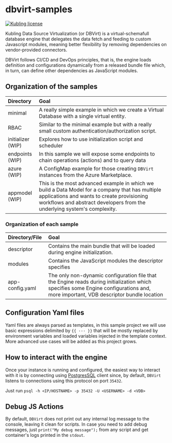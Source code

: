 # dbvirt-samples

[![Kubling license](https://img.shields.io/badge/license-Apache%202.0-blue.svg?style=flat-square)](LICENSE)

Kubling Data Source Virtualization (or DBVirt) is a virtual-schemafull database engine that delegates the data fetch and feeding to custom Javascript modules, meaning better flexibility by removing dependencies on vendor-provided connectors.

DBVirt follows CI/CD and DevOps principles, that is, the engine loads definition and configurations dynamically from a released bundle file which,
in turn, can define other dependencies as JavaScript modules.

## Organization of the samples
| Directory         | Goal                                                                                                                                                                                                                      |
|:------------------|:--------------------------------------------------------------------------------------------------------------------------------------------------------------------------------------------------------------------------|
| minimal           | A really simple example in which we create a Virtual Database with a single virtual entity.                                                                                                                               |
| RBAC              | Similar to the minimal example but with a really small custom authentication/authorization script.                                                                                                                        |
| initializer (WIP) | Explores how to use initialization script and scheduler                                                                                                                                                                   |
| endpoints (WIP)   | In this sample we will expose some endpoints to chain operations (actions) and to query data                                                                                                                              |
| azure (WIP)       | A ConfigMap example for those creating `DBVirt` instances from the Azure Marketplace.                                                                                                                                     |
| appmodel (WIP)    | This is the most advanced example in which we build a Data Model for a company that has multiple applications and wants to create provisioning workflows and abstract developers from the underlying system's complexity. |

### Organization of each sample
| Directory/File  | Goal                                                                                                                                                                                |
|:----------------|:------------------------------------------------------------------------------------------------------------------------------------------------------------------------------------|
| descriptor      | Contains the main bundle that will be loaded during engine initialization.                                                                                                          |
| modules         | Contains the JavaScript modules the descriptor specifies                                                                                                                            |
| app-config.yaml | The only non-dynamic configuration file that the Engine reads during initialization which specifies some Engine configurations and, more important, VDB descriptor bundle location  |

## Configuration Yaml files
Yaml files are always parsed as templates, in this sample project we will use basic expressions delimited by `{{ ··· }}` that will be mostly replaced by environment variables and loaded variables injected in the template context.
More advanced use cases will be added as this project grows.

## How to interact with the engine
Once your instance is running and configured, the easiest way to interact with it is by connecting using [PostgresSQL](https://www.postgresql.org/docs/current/protocol-message-formats.html)
client since, by default, `DBVirt` listens to connections using this protocol on port `35432`.

Just run `psql -h <IP/HOSTNAME> -p 35432 -U <USERNAME> -d <VDB>`

## Debug JS Actions
By default, `DBVirt` does not print out any internal log message to the console, leaving it clean for scripts.
In case you need to add debug messages, just `print("My debug message");` from any script and get container's logs printed in the `stdout`.